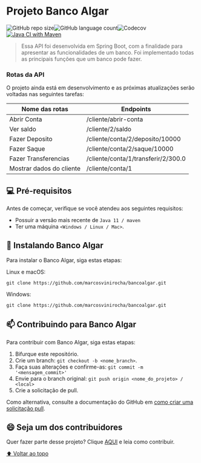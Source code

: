 # Projeto Banco Algar

![GitHub repo size](https://img.shields.io/github/repo-size/marcosvinirocha/bancoalgar?style=for-the-badge)![GitHub language count](https://img.shields.io/github/languages/count/marcosvinirocha/bancoalgar?style=for-the-badge)![Codecov](https://img.shields.io/codecov/c/gh/marcosvinirocha/bancoalgar?style=for-the-badge)[![Java CI with Maven](https://github.com/marcosvinirocha/bancoalgar/actions/workflows/maven.yml/badge.svg)](https://github.com/marcosvinirocha/bancoalgar/actions/workflows/maven.yml)

> Essa API foi desenvolvida em Spring Boot, com a finalidade para apresentar as funcionalidades de um banco. Foi implementado todas as principais funções que um banco pode fazer.

### Rotas da API

O projeto ainda está em desenvolvimento e as próximas atualizações serão voltadas nas seguintes tarefas:

| Nome das rotas           | Endpoints                           |
| ------------------------ | ----------------------------------- |
| Abrir Conta              | /cliente/abrir-conta                |
| Ver saldo                | /cliente/2/saldo                    |
| Fazer Deposito           | /cliente/conta/2/deposito/10000     |
| Fazer Saque              | /cliente/conta/2/saque/10000        |
| Fazer Transferencias     | /cliente/conta/1/transferir/2/300.0 |
| Mostrar dados do cliente | /cliente/conta/1                    |

## 💻 Pré-requisitos

Antes de começar, verifique se você atendeu aos seguintes requisitos:
<!---Estes são apenas requisitos de exemplo. Adicionar, duplicar ou remover conforme necessário--->

* Possuir a versão mais recente de `Java 11 / maven `
* Ter uma máquina `<Windows / Linux / Mac>`.

## 🚀 Instalando Banco Algar

Para instalar o Banco Algar, siga estas etapas:

Linux e macOS:

```
git clone https://github.com/marcosvinirocha/bancoalgar.git
```

Windows:

```
git clone https://github.com/marcosvinirocha/bancoalgar.git
```

## 📫 Contribuindo para Banco Algar

<!---Se o seu README for longo ou se você tiver algum processo ou etapas específicas que deseja que os contribuidores sigam, considere a criação de um arquivo CONTRIBUTING.md separado--->
Para contribuir com Banco Algar, siga estas etapas:

1. Bifurque este repositório.
2. Crie um branch: `git checkout -b <nome_branch>`.
3. Faça suas alterações e confirme-as: `git commit -m '<mensagem_commit>'`
4. Envie para o branch original: `git push origin <nome_do_projeto> / <local>`
5. Crie a solicitação de pull.

Como alternativa, consulte a documentação do GitHub em [como criar uma solicitação pull](https://help.github.com/en/github/collaborating-with-issues-and-pull-requests/creating-a-pull-request).

## 😄 Seja um dos contribuidores<br>

Quer fazer parte desse projeto? Clique [AQUI](CONTRIBUTING.md) e leia como contribuir.

[⬆ Voltar ao topo](#nome-do-projeto)<br>
